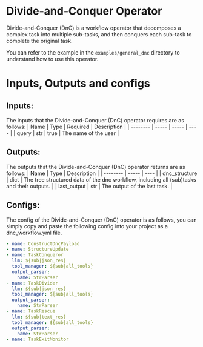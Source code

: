 # Divide-and-Conquer Operator
Divide-and-Conquer (DnC) is a workflow operator that decomposes a complex task into multiple sub-tasks, and then conquers each sub-task to complete the original task. 

You can refer to the example in the `examples/general_dnc` directory to understand how to use this operator.

# Inputs, Outputs and configs

## Inputs:
The inputs that the Divide-and-Conquer (DnC) operator requires are as follows:
| Name     | Type | Required | Description |
| -------- | ----- | ----- | ---- |
| query | str | true |  The name of the user |

## Outputs:
The outputs that the Divide-and-Conquer (DnC) operator returns are as follows:
| Name     | Type | Description |
| -------- | ----- | ---- |
| dnc_structure | dict |  The tree structured data of the dnc workflow, including all (sub)tasks and their outputs. |
| last_output | str |  The output of the last task. |

## Configs:
The config of the Divide-and-Conquer (DnC) operator is as follows, you can simply copy and paste the following config into your project as a dnc_workflow.yml file.
```yml
- name: ConstructDncPayload
- name: StructureUpdate
- name: TaskConqueror
  llm: ${sub|json_res}
  tool_manager: ${sub|all_tools}
  output_parser: 
    name: StrParser
- name: TaskDivider
  llm: ${sub|json_res}
  tool_manager: ${sub|all_tools}
  output_parser: 
    name: StrParser
- name: TaskRescue
  llm: ${sub|text_res}
  tool_manager: ${sub|all_tools}
  output_parser: 
    name: StrParser
- name: TaskExitMonitor

```